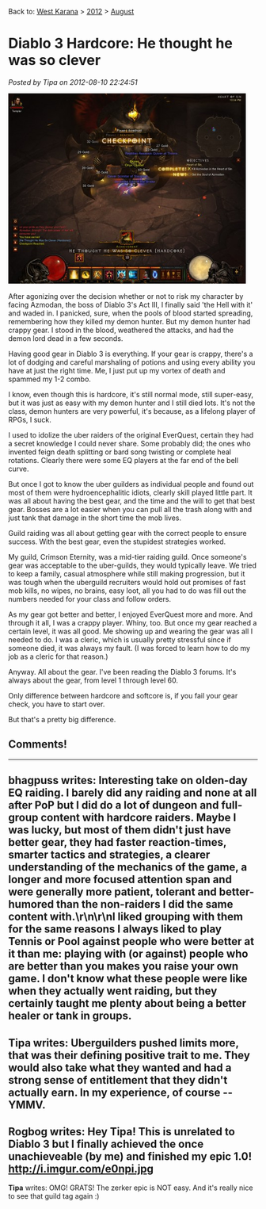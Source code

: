 Back to: [West Karana](/posts/westkarana.md) > [2012](/posts/2012/westkarana.md) > [August](./westkarana.md)
# Diablo 3 Hardcore: He thought he was so clever

*Posted by Tipa on 2012-08-10 22:24:51*

[![The Death of Azmodan](../../../uploads/2012/08/Diablo-III-2012-08-10-22-04-46-41-480x384.jpg "The Death of Azmodan")](../../../uploads/2012/08/Diablo-III-2012-08-10-22-04-46-41.jpg)

After agonizing over the decision whether or not to risk my character by facing Azmodan, the boss of Diablo 3's Act III, I finally said 'the Hell with it' and waded in. I panicked, sure, when the pools of blood started spreading, remembering how they killed my demon hunter. But my demon hunter had crappy gear. I stood in the blood, weathered the attacks, and had the demon lord dead in a few seconds.

Having good gear in Diablo 3 is everything. If your gear is crappy, there's a lot of dodging and careful marshaling of potions and using every ability you have at just the right time. Me, I just put up my vortex of death and spammed my 1-2 combo.

I know, even though this is hardcore, it's still normal mode, still super-easy, but it was just as easy with my demon hunter and I still died lots. It's not the class, demon hunters are very powerful, it's because, as a lifelong player of RPGs, I suck.

I used to idolize the uber raiders of the original EverQuest, certain they had a secret knowledge I could never share. Some probably did; the ones who invented feign death splitting or bard song twisting or complete heal rotations. Clearly there were some EQ players at the far end of the bell curve.

But once I got to know the uber guilders as individual people and found out most of them were hydroencephalitic idiots, clearly skill played little part. It was all about having the best gear, and the time and the will to get that best gear. Bosses are a lot easier when you can pull all the trash along with and just tank that damage in the short time the mob lives.

Guild raiding was all about getting gear with the correct people to ensure success. With the best gear, even the stupidest strategies worked.

My guild, Crimson Eternity, was a mid-tier raiding guild. Once someone's gear was acceptable to the uber-guilds, they would typically leave. We tried to keep a family, casual atmosphere while still making progression, but it was tough when the uberguild recruiters would hold out promises of fast mob kills, no wipes, no brains, easy loot, all you had to do was fill out the numbers needed for your class and follow orders.

As my gear got better and better, I enjoyed EverQuest more and more. And through it all, I was a crappy player. Whiny, too. But once my gear reached a certain level, it was all good. Me showing up and wearing the gear was all I needed to do. I was a cleric, which is usually pretty stressful since if someone died, it was always my fault. (I was forced to learn how to do my job as a cleric for that reason.)

Anyway. All about the gear. I've been reading the Diablo 3 forums. It's always about the gear, from level 1 through level 60.

Only difference between hardcore and softcore is, if you fail your gear check, you have to start over.

But that's a pretty big difference.
## Comments!
---
**bhagpuss** writes: Interesting take on olden-day EQ raiding. I barely did any raiding and none at all after PoP but I did do a lot of dungeon and full-group content with hardcore raiders. Maybe I was lucky, but most of them didn't just have better gear, they had faster reaction-times, smarter tactics and strategies, a clearer understanding of the mechanics of the game, a longer and more focused attention span and were generally more patient, tolerant and better-humored than the non-raiders I did the same content with.\r\n\r\nI liked grouping with them for the same reasons I always liked to play Tennis or Pool against people who were better at it than me: playing with (or against) people who are better than you makes you raise your own game. I don't know what these people were like when they actually went raiding, but they certainly taught me plenty about being a better healer or tank in groups.
---
**Tipa** writes: Uberguilders pushed limits more, that was their defining positive trait to me. They would also take what they wanted and had a strong sense of entitlement that they didn't actually earn. In my experience, of course -- YMMV.
---
**Rogbog** writes: Hey Tipa! This is unrelated to Diablo 3 but I finally achieved the once unachieveable (by me) and finished my epic 1.0! http://i.imgur.com/e0npi.jpg
---
**Tipa** writes: OMG! GRATS! The zerker epic is NOT easy. And it's really nice to see that guild tag again :)
